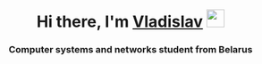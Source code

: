 <h1 align="center">Hi there, I'm <a href="https://www.linkedin.com/in/vladislav-poroshkov" target="_blank">Vladislav</a> 
<img src="https://github.com/blackcater/blackcater/raw/main/images/Hi.gif" height="32"/></h1>

<h3 align="center">Computer systems and networks student from Belarus </h3>
